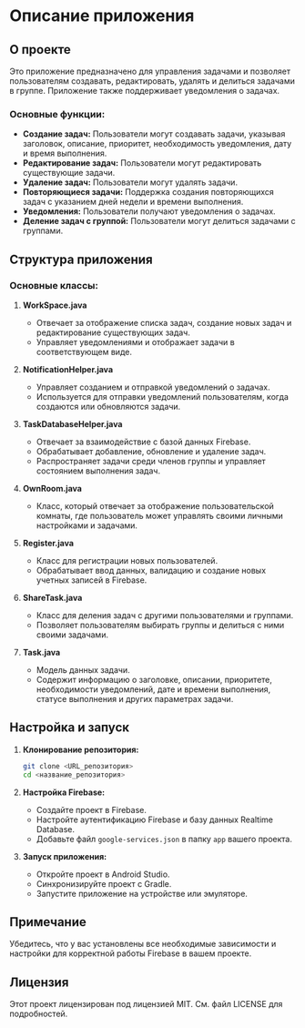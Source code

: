 
# Описание приложения

## О проекте

Это приложение предназначено для управления задачами и позволяет пользователям создавать, редактировать, удалять и делиться задачами в группе. Приложение также поддерживает уведомления о задачах.

### Основные функции:

- **Создание задач:** Пользователи могут создавать задачи, указывая заголовок, описание, приоритет, необходимость уведомления, дату и время выполнения.
- **Редактирование задач:** Пользователи могут редактировать существующие задачи.
- **Удаление задач:** Пользователи могут удалять задачи.
- **Повторяющиеся задачи:** Поддержка создания повторяющихся задач с указанием дней недели и времени выполнения.
- **Уведомления:** Пользователи получают уведомления о задачах.
- **Деление задач с группой:** Пользователи могут делиться задачами с группами.

## Структура приложения

### Основные классы:

1. **WorkSpace.java**
    - Отвечает за отображение списка задач, создание новых задач и редактирование существующих задач.
    - Управляет уведомлениями и отображает задачи в соответствующем виде.

2. **NotificationHelper.java**
    - Управляет созданием и отправкой уведомлений о задачах.
    - Используется для отправки уведомлений пользователям, когда создаются или обновляются задачи.

3. **TaskDatabaseHelper.java**
    - Отвечает за взаимодействие с базой данных Firebase.
    - Обрабатывает добавление, обновление и удаление задач.
    - Распространяет задачи среди членов группы и управляет состоянием выполнения задач.

4. **OwnRoom.java**
    - Класс, который отвечает за отображение пользовательской комнаты, где пользователь может управлять своими личными настройками и задачами.

5. **Register.java**
    - Класс для регистрации новых пользователей.
    - Обрабатывает ввод данных, валидацию и создание новых учетных записей в Firebase.

6. **ShareTask.java**
    - Класс для деления задач с другими пользователями и группами.
    - Позволяет пользователям выбирать группы и делиться с ними своими задачами.

7. **Task.java**
    - Модель данных задачи.
    - Содержит информацию о заголовке, описании, приоритете, необходимости уведомлений, дате и времени выполнения, статусе выполнения и других параметрах задачи.

## Настройка и запуск

1. **Клонирование репозитория:**
    ```bash
    git clone <URL_репозитория>
    cd <название_репозитория>
    ```

2. **Настройка Firebase:**
    - Создайте проект в Firebase.
    - Настройте аутентификацию Firebase и базу данных Realtime Database.
    - Добавьте файл `google-services.json` в папку `app` вашего проекта.

3. **Запуск приложения:**
    - Откройте проект в Android Studio.
    - Синхронизируйте проект с Gradle.
    - Запустите приложение на устройстве или эмуляторе.

## Примечание

Убедитесь, что у вас установлены все необходимые зависимости и настройки для корректной работы Firebase в вашем проекте.

## Лицензия

Этот проект лицензирован под лицензией MIT. См. файл LICENSE для подробностей.
